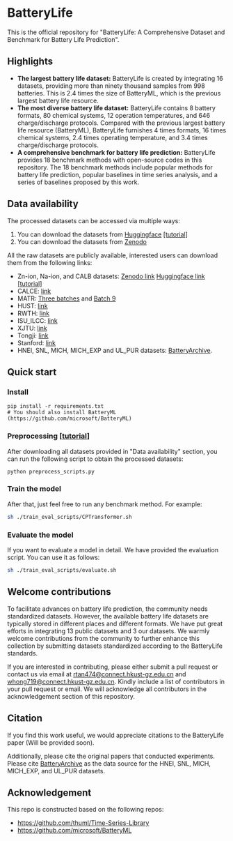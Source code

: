 # BatteryLife
This is the official repository for "BatteryLife: A Comprehensive Dataset and Benchmark for Battery Life Prediction".

## Highlights

- **The largest battery life dataset:** BatteryLife is created by integrating 16 datasets, providing more than ninety thousand samples from 998 batteries. This is 2.4 times the size of BatteryML, which is the previous largest battery life resource.
- **The most diverse battery life dataset:** BatteryLife contains 8 battery formats, 80 chemical systems, 12 operation temperatures, and 646 charge/discharge protocols. Compared with the previous largest battery life resource (BatteryML), BatteryLife furnishes 4 times formats, 16 times chemical systems, 2.4 times operating temperature, and 3.4 times charge/discharge protocols.
- **A comprehensive benchmark for battery life prediction:** BatteryLife provides 18 benchmark methods with open-source codes in this repository. The 18 benchmark methods include popular methods for battery life prediction, popular baselines in time series analysis, and a series of baselines proposed by this work.

## Data availability

The processed datasets can be accessed via multiple ways:
1. You can download the datasets from [Huggingface](https://huggingface.co/datasets/Hongwxx/BatteryLife_processed/tree/main) [[tutorial]](./assets/Data_download.md)
2. You can download the datasets from [Zenodo](https://zenodo.org/records/14890219)

All the raw datasets are publicly available, interested users can download them from the following links:
- Zn-ion, Na-ion, and CALB datasets: [Zenodo link](https://zenodo.org/records/14904364) [Huggingface link](https://huggingface.co/datasets/Hongwxx/BatteryLife_Raw/tree/main) [[tutorial]](./assets/Data_download.md#how-to-download-the-raw-data-from-huggingface)
- CALCE: [link](https://calce.umd.edu/battery-data)
- MATR: [Three batches](https://data.matr.io/1/projects/5c48dd2bc625d700019f3204) and [Batch 9](https://data.matr.io/1/projects/5d80e633f405260001c0b60a/batches/5dcef1fe110002c7215b2c94)
- HUST: [link](https://data.mendeley.com/datasets/nsc7hnsg4s/2)
- RWTH: [link](https://publications.rwth-aachen.de/record/818642/files/Rawdata.zip)
- ISU\_ILCC: [link](https://iastate.figshare.com/articles/dataset/_b_ISU-ILCC_Battery_Aging_Dataset_b_/22582234)
- XJTU: [link](https://zenodo.org/records/10963339)
- Tongji: [link](https://zenodo.org/records/6405084)
- Stanford: [link](https://data.matr.io/8/)
- HNEI, SNL, MICH, MICH_EXP and UL_PUR datasets: [BatteryArchive](https://www.batteryarchive.org/index.html).

## Quick start

### Install

```
pip install -r requirements.txt
# You should also install BatteryML (https://github.com/microsoft/BatteryML)
```

### Preprocessing [[tutorial](./assets/Preprocess.md)]

After downloading all datasets provided in "Data availability" section, you can run the following script to obtain the processed datasets:

```
python preprocess_scripts.py
```

### Train the model

After that, just feel free to run any benchmark method. For example:

```sh
sh ./train_eval_scripts/CPTransformer.sh
```

### Evaluate the model

If you want to evaluate a model in detail. We have provided the evaluation script. You can use it as follows:

```sh
sh ./train_eval_scripts/evaluate.sh
```

## Welcome contributions

To facilitate advances on battery life prediction, the community needs standardized datasets. However, the available battery life datasets are typically stored in different places and different formats. We have put great efforts in integrating 13 public datasets and 3 our datasets. We warmly welcome contributions from the community to further enhance this collection by submitting datasets standardized according to the BatteryLife standards. 

If you are interested in contributing, please either submit a pull request or contact us via email at rtan474@connect.hkust-gz.edu.cn and whong719@connect.hkust-gz.edu.cn. Kindly include a list of contributors in your pull request or email. We will acknowledge all contributors in the acknowledgement section of this repository.

## Citation
If you find this work useful, we would appreciate citations to the BatteryLife paper (Will be provided soon).

Additionally, please cite the original papers that conducted experiments. Please cite [BatteryArchive](https://www.batteryarchive.org/index.html) as the data source for the HNEI, SNL, MICH, MICH_EXP, and UL_PUR datasets.

## Acknowledgement
This repo is constructed based on the following repos:
- https://github.com/thuml/Time-Series-Library
- https://github.com/microsoft/BatteryML

